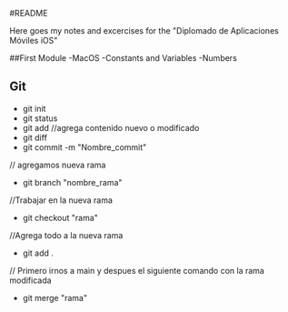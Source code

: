 #README

Here goes my notes and excercises for the 
     "Diplomado de Aplicaciones Móviles iOS"

##First Module
-MacOS
-Constants and Variables
-Numbers

## Git
- git init
- git status
- git add //agrega contenido nuevo o modificado
- git diff
- git commit -m "Nombre_commit"

// agregamos nueva rama
- git branch "nombre_rama"

//Trabajar en la nueva rama
- git checkout "rama"

//Agrega todo a la nueva rama
- git add . 

// Primero irnos a main y despues el siguiente comando con la rama modificada
- git merge "rama"
